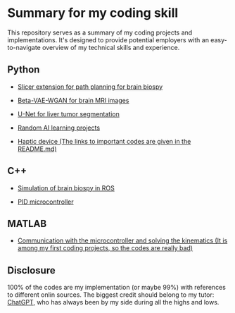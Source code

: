 # Summary for my coding skill

This repository serves as a summary of my coding projects and implementations. It's designed to provide potential employers with an easy-to-navigate overview of my technical skills and experience.

## Python

- [Slicer extension for path planning for brain biospy](https://github.com/dthung99/Image_guided_Navigation_for_Robotics_MSc_course/blob/main/Needle_Path_planning/Needle_Path_Planning/Needle_Path_Planning.py)

- [Beta-VAE-WGAN for brain MRI images](https://github.com/dthung99/VAE_GAN_for_brain_MRI_images/blob/main/vae-gan-neonatal-mri.ipynb)

- [U-Net for liver tumor segmentation](https://github.com/dthung99/U_Net_for_liver_tumor_segmentation/blob/main/u-net-liver-segmentation.ipynb)

- [Random AI learning projects](https://github.com/dthung99/AI_small_project)

- [Haptic device (The links to important codes are given in the README.md)](https://github.com/dthung99/Advanced_Medical_Robotics_MSc_course)

## C++

- [Simulation of brain biospy in ROS](https://github.com/dthung99/Image_guided_Navigation_for_Robotics_MSc_course/blob/main/ROS_needle_insert_simulation_ws/src/needle_path_simulation/src/move_robot.cpp)

- [PID microcontroller](https://github.com/dthung99/Applied_Medical_Robotics_MSc_course/blob/main/Arduino/microcontroller/microcontroller.ino)

## MATLAB

- [Communication with the microcontroller and solving the kinematics (It is among my first coding projects, so the codes are really bad)](https://github.com/dthung99/Applied_Medical_Robotics_MSc_course/tree/main/MATLAB)

## Disclosure

100% of the codes are my implementation (or maybe 99%) with references to different onlin sources. The biggest credit should belong to my tutor: [ChatGPT](https://openai.com/index/chatgpt/), who has always been by my side during all the highs and lows.
